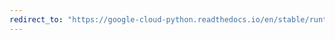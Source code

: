 ```yaml
---
redirect_to: "https://google-cloud-python.readthedocs.io/en/stable/runtimeconfig/variable.html"
---
```

